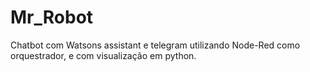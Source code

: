 # Mr_Robot
Chatbot com Watsons assistant e telegram utilizando Node-Red como orquestrador, e com visualização em python.
